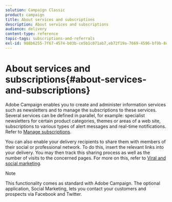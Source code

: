 ```yaml
---
solution: Campaign Classic
product: campaign
title: About services and subscriptions
description: About services and subscriptions
audience: delivery
content-type: reference
topic-tags: subscriptions-and-referrals
exl-id: 988b6255-7f67-4574-b03b-ce5b1c071ab7,eb72f19a-7669-4596-bf9b-8c0ce22b67bf
---
```

# About services and subscriptions{#about-services-and-subscriptions}

Adobe Campaign enables you to create and administer information services such as newsletters and to manage the subscriptions to these services. Several services can be defined in parallel, for example: specialist newsletters for certain product categories, themes or areas of a web site, subscriptions to various types of alert messages and real-time notifications. Refer to [Manage subscriptions](../../delivery/using/managing-subscriptions.md).

You can also enable your delivery recipients to share them with members of their social or professional network. To do this, insert the relevant links into your delivery. You may then track this sharing process as well as the number of visits to the concerned pages. For more on this, refer to [Viral and social marketing](../../delivery/using/viral-and-social-marketing.md).

>[!NOTE]
>
>This functionality comes as standard with Adobe Campaign. The optional application, Social Marketing, lets you contact your customers and prospects via Facebook and Twitter.
